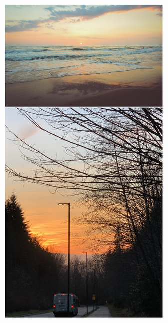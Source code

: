 ![Kevin Le](https://raw.githubusercontent.com/Thachsaudoi/Thachsaudoi/main/photo.jpg)
![Kevin Le](https://raw.githubusercontent.com/Thachsaudoi/Thachsaudoi/main/IMG_4656.jpg)




